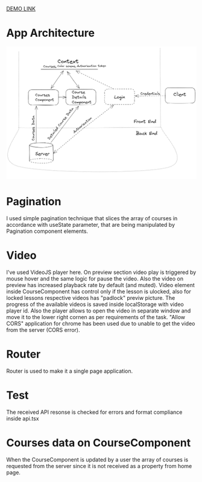[DEMO LINK](https://kostasburnazaki.github.io/clean-code-principes-kostasburnazaki/)

# App Architecture

![plot](./architecture.png)

# Pagination

I used simple pagination technique that slices the array of courses in accordance with useState parameter, that are being manipulated by Pagination component elements.

# Video

I've used VideoJS player here. On preview section video play is triggered by mouse hover and the same logic for pause the video. Also the video on preview has increased playback rate by default (and muted). Video element inside CourseComponent has control only if the lesson is ulocked, also for locked lessons respective videos has "padlock" previw picture. The progress of the available videos is saved inside localStorage with video player id. Also the player allows to open the video in separate window and move it to the lower right cornen as per requirements of the task. "Allow CORS" application for chrome has been used due to unable to get the video from the server (CORS error).

# Router

Router is used to make it a single page application.

# Test

The received API resonse is checked for errors and format compliance inside api.tsx

# Courses data on CourseComponent

When the CourseComponent is updated by a user the array of courses is requested from the server since it is not received as a property from home page.